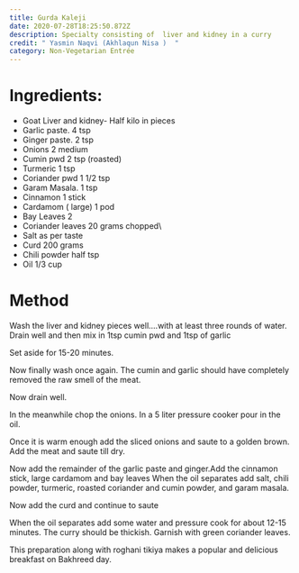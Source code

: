 ```yaml
---
title: Gurda Kaleji
date: 2020-07-28T18:25:50.872Z
description: Specialty consisting of  liver and kidney in a curry
credit: " Yasmin Naqvi (Akhlaqun Nisa )  "
category: Non-Vegetarian Entrée
---
```

# Ingredients:

* Goat Liver and kidney- Half kilo in pieces   
* Garlic paste.  4 tsp
* Ginger paste.  2 tsp
* Onions  2 medium
* Cumin pwd  2 tsp (roasted)
* Turmeric 1 tsp
* Coriander pwd 1 1/2 tsp
* Garam Masala. 1 tsp
* Cinnamon 1 stick
* Cardamom ( large) 1 pod
* Bay Leaves  2
* Coriander leaves 20 grams chopped\
* Salt   as per taste
* Curd 200 grams
* Chili powder  half tsp
* Oil  1/3 cup

# Method

Wash the liver and kidney pieces well....with at least three rounds of water. Drain well and then mix in 1tsp cumin pwd and 1tsp of garlic

Set aside for 15-20 minutes.

Now finally wash once again. The cumin and garlic should have completely removed the raw smell of the meat.

Now drain well.

In the meanwhile chop the onions. In a 5 liter pressure cooker pour in the oil. 

 Once it is warm enough add the sliced onions and saute to a golden brown. Add the meat and saute till dry.

Now add the remainder of the garlic paste and ginger.Add the cinnamon stick, large cardamom and bay leaves
When the oil separates add salt, chili powder, turmeric, roasted  coriander and cumin powder, and garam masala.

Now add the curd and continue to saute

When the oil separates add some water and pressure cook for about 12-15 minutes. The curry should be thickish. 
Garnish with green coriander leaves.

This preparation along with roghani tikiya makes a popular and delicious  breakfast on Bakhreed day.